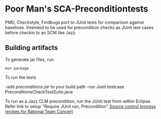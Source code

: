 Poor Man's SCA-Preconditiontests
=====================

PMD, Checkstyle, Findbugs port to JUnit tests for comparison against baselines. Intended to be used for precondition checks as JUnit test cases before checkin to an SCM like Jazz

Building artifacts
------------------
To generate jar files, run 

`mvn package`

To run the tests

-add *preconditions.jar* to your build path
-run Junit testcase PreconditionsCheckTestSuite.java

To run as a Jazz CLM precondition, run the JUnit test from within Eclipse.
Refer link to setup "Require JUnit run, Precondition"
[Source control process recipes for Rational Team Concert](https://jazz.net/library/article/1075)

